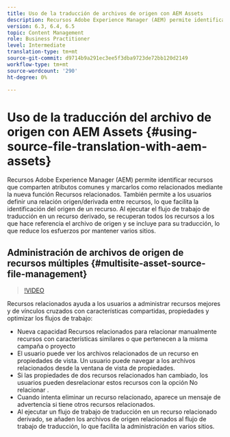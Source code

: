 ```yaml
---
title: Uso de la traducción de archivos de origen con AEM Assets
description: Recursos Adobe Experience Manager (AEM) permite identificar recursos que comparten atributos comunes y marcarlos como relacionados mediante la nueva función Recursos relacionados. También permite a los usuarios definir una relación origen/derivada entre recursos, lo que facilita la identificación del origen de un recurso. Al ejecutar el flujo de trabajo de traducción en un recurso derivado, se recuperan todos los recursos a los que hace referencia el archivo de origen y se incluye para su traducción, lo que reduce los esfuerzos por mantener varios sitios.
version: 6.3, 6.4, 6.5
topic: Content Management
role: Business Practitioner
level: Intermediate
translation-type: tm+mt
source-git-commit: d9714b9a291ec3ee5f3dba9723de72bb120d2149
workflow-type: tm+mt
source-wordcount: '290'
ht-degree: 0%

---
```



# Uso de la traducción del archivo de origen con AEM Assets {#using-source-file-translation-with-aem-assets}

Recursos Adobe Experience Manager (AEM) permite identificar recursos que comparten atributos comunes y marcarlos como relacionados mediante la nueva función Recursos relacionados. También permite a los usuarios definir una relación origen/derivada entre recursos, lo que facilita la identificación del origen de un recurso. Al ejecutar el flujo de trabajo de traducción en un recurso derivado, se recuperan todos los recursos a los que hace referencia el archivo de origen y se incluye para su traducción, lo que reduce los esfuerzos por mantener varios sitios.

## Administración de archivos de origen de recursos múltiples {#multisite-asset-source-file-management}

>[!VIDEO](https://video.tv.adobe.com/v/18331/?quality=9&learn=on)

Recursos relacionados ayuda a los usuarios a administrar recursos mejores y de vínculos cruzados con características compartidas, propiedades y optimizar los flujos de trabajo:

* Nueva capacidad Recursos relacionados para relacionar manualmente recursos con características similares o que pertenecen a la misma campaña o proyecto
* El usuario puede ver los archivos relacionados de un recurso en propiedades de vista. Un usuario puede navegar a los archivos relacionados desde la ventana de vista de propiedades.
* Si las propiedades de dos recursos relacionados han cambiado, los usuarios pueden desrelacionar estos recursos con la opción No relacionar .
* Cuando intenta eliminar un recurso relacionado, aparece un mensaje de advertencia si tiene otros recursos relacionados.
* Al ejecutar un flujo de trabajo de traducción en un recurso relacionado derivado, se añaden los archivos de origen relacionados al flujo de trabajo de traducción, lo que facilita la administración en varios sitios.
